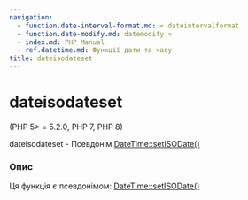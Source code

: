 ```yaml
---
navigation:
  - function.date-interval-format.md: « dateintervalformat
  - function.date-modify.md: datemodify »
  - index.md: PHP Manual
  - ref.datetime.md: Функції дати та часу
title: dateisodateset
---
```

# dateisodateset

(PHP 5> = 5.2.0, PHP 7, PHP 8)

dateisodateset - Псевдонім [DateTime::setISODate()](datetime.setisodate.md)

### Опис

Ця функція є псевдонімом: [DateTime::setISODate()](datetime.setisodate.md)
